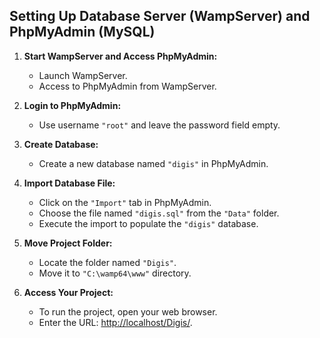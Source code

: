 ## Setting Up Database Server (WampServer) and PhpMyAdmin (MySQL)

1. **Start WampServer and Access PhpMyAdmin:**
   - Launch WampServer.
   - Access to PhpMyAdmin from WampServer.

2. **Login to PhpMyAdmin:**
   - Use username `"root"` and leave the password field empty.

3. **Create Database:**
   - Create a new database named `"digis"` in PhpMyAdmin.

4. **Import Database File:**
   - Click on the `"Import"` tab in PhpMyAdmin.
   - Choose the file named `"digis.sql"` from the `"Data"` folder.
   - Execute the import to populate the `"digis"` database.

5. **Move Project Folder:**
   - Locate the folder named `"Digis"`.
   - Move it to `"C:\wamp64\www"` directory.

6. **Access Your Project:**
   - To run the project, open your web browser.
   - Enter the URL: [http://localhost/Digis/](http://localhost/Digis/).
